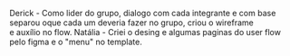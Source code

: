 Derick - Como lider do grupo, dialogo com cada integrante e com base separou oque cada um deveria fazer no grupo, criou o wireframe e auxílio no flow.
Natália - Criei o desing e algumas paginas do user flow pelo figma e o "menu" no template.
